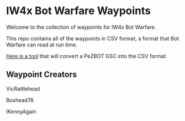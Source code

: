 # IW4x Bot Warfare Waypoints

Welcome to the collection of waypoints for IW4x Bot Warfare.

This repo contains all of the waypoints in CSV format, a format that Bot Warfare can read at run time.


[Here is a tool](https://github.com/ineedbots/bw_node_tools/blob/master/src/gscwptocsv.js) that will convert a PeZBOT GSC into the CSV format.



## Waypoint Creators

VicRattlehead

Boxhead78

IKennyAgain


